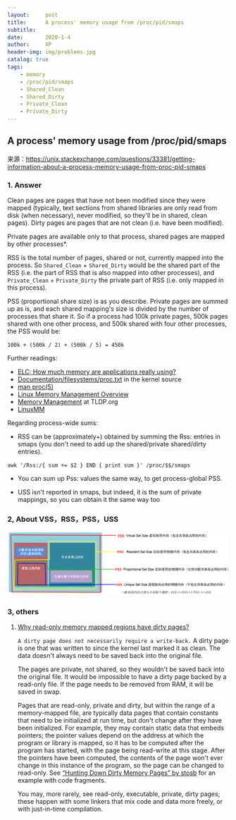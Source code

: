 ```yaml
---
layout:     post
title:      A process' memory usage from /proc/pid/smaps
subtitle:   
date:       2020-1-4
author:     XP
header-img: img/problems.jpg
catalog: true
tags:
    - memory
    - /proc/pid/smaps
    - Shared_Clean
    - Shared_Dirty
    - Private_Clean
    - Private_Dirty
---
```


## A process' memory usage from /proc/pid/smaps ##

来源：https://unix.stackexchange.com/questions/33381/getting-information-about-a-process-memory-usage-from-proc-pid-smaps


### 1. Answer ###

Clean pages are pages that have not been modified since they were mapped (typically, text sections from shared libraries are only read from disk (when necessary), never modified, so they'll be in shared, clean pages).
Dirty pages are pages that are not clean (i.e. have been modified).

Private pages are available only to that process, shared pages are mapped by other processes*.

RSS is the total number of pages, shared or not, currently mapped into the process. So `Shared_Clean` + `Shared_Dirty` would be the shared part of the RSS (i.e. the part of RSS that is also mapped into other processes), and `Private_Clean` + `Private_Dirty` the private part of RSS (i.e. only mapped in this process).

PSS (proportional share size) is as you describe. Private pages are summed up as is, and each shared mapping's size is divided by the number of processes that share it.
So if a process had 100k private pages, 500k pages shared with one other process, and 500k shared with four other processes, the PSS would be:

```
100k + (500k / 2) + (500k / 5) = 450k
```


Further readings:

- [ELC: How much memory are applications really using?](https://lwn.net/Articles/230975/)
- [Documentation/filesystems/proc.txt](https://www.kernel.org/doc/Documentation/filesystems/proc.txt) in the kernel source
- [man proc(5)](http://man7.org/linux/man-pages/man5/proc.5.html)
- [Linux Memory Management Overview](http://tldp.org/LDP/khg/HyperNews/get/memory/linuxmm.html)
- [Memory Management](http://tldp.org/LDP/tlk/mm/memory.html) at TLDP.org
- [LinuxMM](https://linux-mm.org/)
  
Regarding process-wide sums:

- RSS can be (approximately+) obtained by summing the Rss: entries in smaps (you don't need to add up the shared/private shared/dirty entries).

```
awk '/Rss:/{ sum += $2 } END { print sum }' /proc/$$/smaps
```

- You can sum up Pss: values the same way, to get process-global PSS.

- USS isn't reported in smaps, but indeed, it is the sum of private mappings, so you can obtain it the same way too


### 2, About VSS，RSS，PSS，USS ###

![VSS/RSS/PSS/USS](../img/VSS_PSS_RSS_USS.png)


### 3, others ###
1. [Why read-only memory mapped regions have dirty pages?](https://unix.stackexchange.com/questions/402169/why-read-only-memory-mapped-regions-have-dirty-pages/402173)

    `A dirty page does not necessarily require a write-back.` A dirty page is one that was written to since the kernel last marked it as clean. The data doesn't always need to be saved back into the original file.

    The pages are private, not shared, so they wouldn't be saved back into the original file. It would be impossible to have a dirty page backed by a read-only file. If the page needs to be removed from RAM, it will be saved in swap.

    Pages that are read-only, private and dirty, but within the range of a memory-mapped file, are typically data pages that contain constants that need to be initialized at run time, but don't change after they have been initialized. For example, they may contain static data that embeds pointers; the pointer values depend on the address at which the program or library is mapped, so it has to be computed after the program has started, with the page being read-write at this stage. After the pointers have been computed, the contents of the page won't ever change in this instance of the program, so the page can be changed to read-only. See [“Hunting Down Dirty Memory Pages” by stosb](https://stosb.com/blog/hunting-down-dirty-memory-pages/) for an example with code fragments.

    You may, more rarely, see read-only, executable, private, dirty pages; these happen with some linkers that mix code and data more freely, or with just-in-time compilation.
